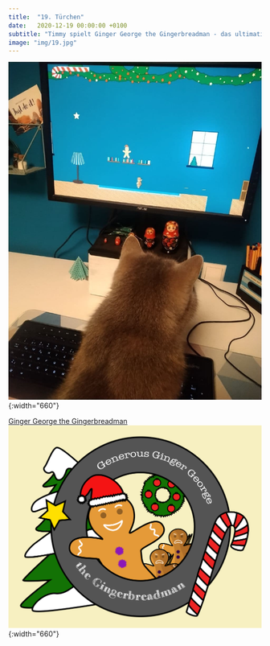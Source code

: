 ```yaml
---
title:  "19. Türchen"
date:   2020-12-19 00:00:00 +0100
subtitle: "Timmy spielt Ginger George the Gingerbreadman - das ultimative Weihnachtsspiel."
image: "img/19.jpg"
---
```


![Timmy](../img/19.jpg){:width="660"}

[Ginger George the Gingerbreadman](https://limered.itch.io/generous-ginger-george-the-gingerbreadman)
![Ginger George](../img/gingerGeorge.png){:width="660"}